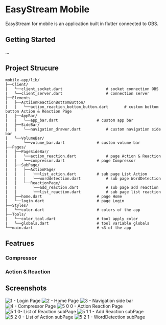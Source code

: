 # EasyStream Mobile

EasyStream for mobile is an application built in flutter connected to OBS.

## Getting Started

...

## Project Strucure

```
mobile-app/lib/
├──Client/
|	└──client_socket.dart					# socket connection OBS
|	└──client_server.dart					# connection server
├──Elements
|	├──ActiionReactionBottomButton/
|	|	└──action_reaction_bottom_button.dart		# custom bottom button Action & Reaction Page
|	├──AppBar/
|	|	└──app_bar.dart					# custom app bar
|	├──SideBar/
|	|	└──navigation_drawer.dart			# custom navigation side bar
|	└──VolumeBar/
|		└──volume_bar.dart				# custom volume bar
├──Pages/
|	├──PageSideBar/
|	|	└──action_reaction.dart				# page Action & Reaction
|	|	└──compressor.dart				# page Compressor
|	├──SubPage/
|	|	├──ActionPage/
|	|	|	└──list_action.dart			# sub page List Action
|	|	|	└──worddetection.dart			# sub page WordDetection
|	|	└──ReactionPage/
|	|		└──add_reaction.dart			# sub page add reaction
|	|		└──list_reaction.dart			# sub page list reaction
|	├──home.dart						# page Home
|	└──login.dart						# page Login
├──Styles/
|	└──color.dart						# colors of the app
├──Tools/
|	└──color_tool.dart					# tool apply color
|	└──globals.dart						# tool variable globals
└──main.dart							# <3 of the app
```

## Featrues

### Compressor

### Action & Reaction

## Screenshots

![1 - Login Page](https://github.com/EasyStreamDev/easystream_mobile_app/assets/70137982/58da4950-39b5-4087-ab53-094f1ecd97be)
![2 - Home Page](https://github.com/EasyStreamDev/easystream_mobile_app/assets/70137982/3158cad7-8a8f-49ca-b52f-e7383780b496)
![3 - Navigation side bar](https://github.com/EasyStreamDev/easystream_mobile_app/assets/70137982/290e2931-d8a4-4931-8083-19dd6b25f007)
![4 - Compressor Page](https://github.com/EasyStreamDev/easystream_mobile_app/assets/70137982/b5cab45a-decd-477c-9024-0dc3c7621672)
![5 0 0 - Action   Reaction Page](https://github.com/EasyStreamDev/easystream_mobile_app/assets/70137982/52d0ea97-672c-49d4-a6f8-3731fe1d1541)
![5 1 0- List of Reaction subPage](https://github.com/EasyStreamDev/easystream_mobile_app/assets/70137982/7dcabe15-ba10-43f9-80b1-dcd6c7c5d23d)
![5 1 1 - Add Reaction subPage](https://github.com/EasyStreamDev/easystream_mobile_app/assets/70137982/ee3dbb94-6027-4fa4-8125-cbdd0f58789f)
![5 2 0 - List of Action subPage](https://github.com/EasyStreamDev/easystream_mobile_app/assets/70137982/b9111d6f-3aa8-44ed-b27b-3ebde20bc0af)
![5 2 1 - WordDetection subPage](https://github.com/EasyStreamDev/easystream_mobile_app/assets/70137982/6b64a252-abe1-4be4-a6a2-555b862bca0a)
